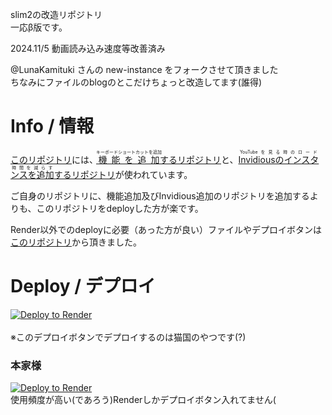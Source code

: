 slim2の改造リポジトリ<br>
一応β版です。

2024.11/5 動画読み込み速度等改善済み

@LunaKamituki さんの new-instance をフォークさせて頂きました
<br>
ちなみにファイルのblogのとこだけちょっと改造してます(誰得)
# Info / 情報
<a href="new-instance(yuki): https://github.com/LunaKamituki/new-instance">このリポジトリ</a>には、<a href="https://github.com/LunaKamituki/yuki-source"><ruby>機能を追加<rt>キーボードショートカットを追加</rt></ruby>するリポジトリ</a>と、<a href="https://github.com/LunaKamituki/yukiyoutube-inv-instances"><ruby>Invidiousのインスタンスを追加<rt>YouTubeを見る時のロード時間を減らす</rt></ruby>するリポジトリ</a>が使われています。

ご自身のリポジトリに、機能追加及びInvidious追加のリポジトリを追加するよりも、このリポジトリをdeployした方が楽です。

Render以外でのdeployに必要（あった方が良い）ファイルやデプロイボタンは<a href="https://github.com/siawaseok3/slim-2-by-siawaseok">このリポジトリ</a>から頂きました。

# Deploy / デプロイ
<a href="https://render.com/deploy?repo=https://github.com/nekoha0412/new-instance.git">
 <img src="https://render.com/images/deploy-to-render-button.svg" alt="Deploy to Render"><br>
</a>
<br>
※このデプロイボタンでデプロイするのは猫国のやつです(?)
<h3><strong>本家様</strong></h3>
<a href="https://render.com/deploy?repo=https://github.com/LunaKamituki/new-instance.git">
 <img src="https://render.com/images/deploy-to-render-button.svg" alt="Deploy to Render"><br>
</a>
使用頻度が高い(であろう)Renderしかデプロイボタン入れてません(
